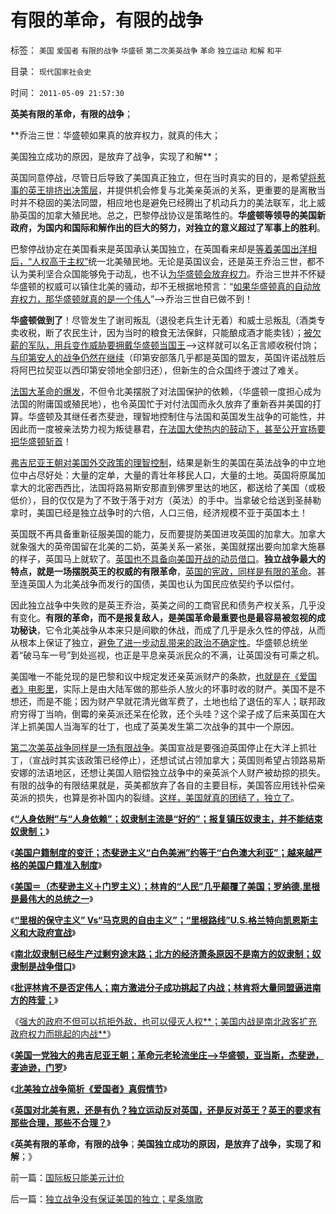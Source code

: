 # 有限的革命，有限的战争

标签： `美国` `爱国者` `有限的战争` `华盛顿` `第二次美英战争` `革命` `独立运动` `和解` `和平` 

目录： `现代国家社会史`

时间： `2011-05-09 21:57:30`

**英美有限的革命，有限的战争**；

**乔治三世：华盛顿如果真的放弃权力，就真的伟大；

美国独立成功的原因，是放弃了战争，实现了和解**；

英国同意停战，尽管日后导致了美国真正独立，但在当时真实的目的，是希望[将惹事的英王排挤出决策层](../../../2011/3/9/英王why对大宪章有诚信？法国弱在那里？.md)，并提供机会修复与北美亲英派的关系，更重要的是离散当时并不稳固的美法同盟，相应地也是避免已经腾出了机动兵力的美法联军，北上威胁英国的加拿大殖民地。总之，巴黎停战协议是策略性的。**华盛顿等领导的美国新政府，为国内和国际和解作出的巨大的努力，对独立的意义超过了军事上的胜利**。

巴黎停战协定在美国看来是英国承认美国独立，在英国看来却是[等着美国出洋相后，“人权高于主权”](../../../2011/4/17/独裁腐败都不是司法罪名.md)统一北美殖民地。无论是英国议会，还是英王乔治三世，都不认为美利坚合众国能够免于动乱，也不认[为华盛顿会放弃权力](../../../2010/5/10/华盛顿不必要品德高尚.md)。乔治三世并不怀疑华盛顿的权威可以镇住北美的骚动，却不无根据地预言：“[如果华盛顿真的自动放弃权力，那华盛顿就真的是一个伟人](../../../2010/8/17/华盛顿理想是斯多葛美国;民主在古希腊并非最优政体.md)”——>乔治三世自已做不到！

**华盛顿做到了**！尽管发生了谢司叛乱（退役老兵生计无着）和威士忌叛乱（酒类专卖收税，断了农民生计，因为当时的粮食无法保鲜，只能酿成酒才能卖钱）；[被欠薪的军队，用兵变作威胁要拥戴华盛顿当国王](../../../2010/11/6/学雷锋做皇帝；斯巴达克斯二世.md)——>这样就可以名正言顺收税付饷；[与印第安人的战争仍然在继续](../../../2010/10/29/殖民地属民的真实处境；新大陆居民的恶梦是病毒.md)（印第安部落几乎都是英国的盟友，英国许诺战胜后将阿巴拉契亚以西印第安领地全部归还），但新生的合众国终于渡过了难关。

[法国大革命的爆发](../../../2011/3/12/法国大革命是社会主义民粹运动.md)，不但令北美摆脱了对法国保护的依赖，（华盛顿一度担心成为法国的附庸国或殖民地），也令英国忙于对付法国而永久放弃了重新吞并美国的打算。华盛顿及其继任者杰斐逊，理智地控制住与法国和英国发生战争的可能性，并因此而一度被亲法势力视为叛徒暴君，[在法国大使热内的鼓动下，甚至公开宣扬要把华盛顿斩首](../../../2011/4/20/杰斐逊成了希特勒；没有极左只有更左；.md)！

[弗吉尼亚王朝对美国外交政策的理智控制](../../../2011/5/7/美国一党独大的弗吉尼亚王朝.md)，结果是新生的美国在英法战争的中立地位中占尽好处：大量的定单，大量的青壮年移民人口，大量的土地。英国将原属加拿大的北密西西比，法国将路易斯安那直到佛罗里达的地区，都送给了美国（或极低价），目的仅仅是为了不致于落于对方（英法）的手中。当拿破仑给送到圣赫勒拿时，美国已经是独立战争时的六倍，人口三倍，经济规模不亚于英国本土！

英国既不再具备重新征服美国的能力，反而要提防美国进攻英国的加拿大。加拿大就象强大的英帝国留在北美的二奶，英美关系一紧张，美国就摆出要向加拿大施暴的样子，英国马上就软了。[英国也不具备向美国开战的动员借口](../../../2009/9/30/永久性的全国全民总动员.md)。**独立战争最大的特点，就是一场摆脱英王的权威的有限革命**，[英国的宪政，同样是有限的革命](http://blog.sina.com.cn/s/blog_5563a64d0100cwlk.html)。甚至连英国人为北美战争而发行的国债，美国也认为国民应依契约予以偿付。

因此独立战争中失败的是英王乔治，英美之间的工商官民和债务产权关系，几乎没有变化。**有限的革命，而不是报复敌人，是美国革命最重要也是最容易被忽视的成功秘诀**，它令北美战争从本来只是间歇的休战，而成了几乎是永久性的停战，从而从根本上保证了独立，[避免了进一步动乱带来的政治不确定性](../../../2011/3/25/非法无正义；不要信仰“内战不可避免”；.md)。华盛顿总统坐着“破马车一号”到处巡视，也正是平息亲英派民众的不满，让英国没有可乘之机。

美国唯一不能兑现的是巴黎和议中规定发还亲英派财产的条款，[也就是在《爱国者》电影里](../../../2008/3/22/《爱国者》后谈北美独立战争的政治经济外交军事史.md)，实际上是由大陆军做的那些杀人放火的坏事时收的财产。美国不是不想还，而是不能；因为财产早就花清光做军费了，土地也给了退伍的军人；联邦政府穷得丁当响，倒霉的亲英派还呆在伦敦，还个头哇？这个梁子成了后来英国在大洋上抓美国人当海军的壮丁，也成了英美发生第二次战争的其中一个原因。

[第二次美英战争同样是一场有限战争](../../../2011/3/17/美国引进农民工政策成负债.md)。美国宣战是要强迫英国停止在大洋上抓壮丁，（宣战时其实该政策已经停止），还想试试占领加拿大；英国则希望占领路易斯安娜的法语地区，还想让美国人赔偿独立战争中的亲英派个人财产被劫掠的损失。有限的战争的有限结果就是，英美都放弃了各自的主要目标，美国答应用钱补偿亲英派的损失，也算是弥补国内的裂缝。[这样，美国就真的团结了，独立了](../../../2011/4/19/美国国父华盛顿，麦迪逊，杰斐逊，汉密尔顿.md)。

《[**“人身依附”与“人身依赖”；奴隶制主流是“好的”；报复镇压奴隶主，并不能结束奴隶制；**](../../../2011/5/5/奴隶主大多数是仁慈的，道德是高尚的.md)》

《[**美国户籍制度的变迁；杰斐逊主义“白色美洲”约等于“白色澳大利亚”；越来越严格的美国户籍准入制度**](../../../2011/5/5/美国户籍制度两百年简史.md)》

《[**美国＝（杰斐逊主义＋门罗主义）；林肯的“人民”几乎颠覆了美国；罗纳德.里根是最伟大的总统之一**](../../../2011/5/6/林肯的“人民”和伟大的罗纳德里根.md)》

《[**“里根的保守主义” Vs“马克思的自由主义”；“里根路线”U.S.格兰特向凯恩斯主义和大政府宣战**](../../../2011/5/6/里根的保守主义和格兰特总统.md)》

《[**南北奴隶制已经生产过剩穷途末路；北方的经济萧条原因不是南方的奴隶制；奴隶制是战争借口**](../../../2011/5/7/南北战争的原因不是奴隶制.md)》

《[**批评林肯不是否定伟人；南方激进分子成功挑起了内战；林肯将大量同盟逼进南方的阵营；**](../../../2011/5/7/乱世佳人灰飞烟灭；批评林肯不是否定伟人.md)》

《[强大的政府不但可以抗拒外敌，也可以侵灭人权**；美国内战是南北政客扩充政府权力而挑起的内战**](../../../2011/5/7/林肯制造了美国联邦最危险的年代.md)》

《**[美国一党独大的弗吉尼亚王朝；革命元老轮流坐庄——>华盛顿，亚当斯，杰斐逊，麦迪逊，门罗](../../../2011/5/7/美国一党独大的弗吉尼亚王朝.md)**》

《[**北美独立战争简析《爱国者》真假情节**](../../../2011/5/8/北美独立战争简析《爱国者》真假情节.md)》

《[**英国对北美有恩，还是有仇？独立运动反对英国，还是反对英王？英王的要求有那些合理，那些不合理？**](../../../2011/5/8/北美独立战争英国真的万恶不赦吗？.md)》

《**英美有限的革命，有限的战争**；**美国独立成功的原因，是放弃了战争，实现了和解**；》



前一篇：[国际板只能美元计价](../../../2011/5/9/国际板只能美元计价.md)

后一篇：[独立战争没有保证美国的独立；星条旗歌](../../../2011/5/9/独立战争没有保证美国的独立；星条旗歌.md)